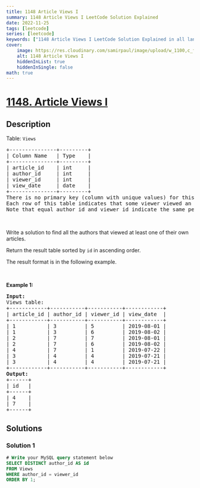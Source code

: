 ```yaml
---
title: 1148 Article Views I
summary: 1148 Article Views I LeetCode Solution Explained
date: 2022-11-25
tags: [leetcode]
series: [leetcode]
keywords: ["1148 Article Views I LeetCode Solution Explained in all languages", "1148 Article Views I", "LeetCode", "leetcode solution in Python3 C++ Java Go PHP Ruby Swift TypeScript Rust C# JavaScript C", "GeeksforGeeks", "InterviewBit", "Coding Ninjas", "HackerRank", "HackerEarth", "CodeChef", "TopCoder", "AlgoExpert", "freeCodeCamp", "Codeforces", "GitHub", "AtCoder", "Samir Paul"]
cover:
    image: https://res.cloudinary.com/samirpaul/image/upload/w_1100,c_fit,co_rgb:FFFFFF,l_text:Arial_75_bold:1148 Article Views I - Solution Explained/problem-solving.webp
    alt: 1148 Article Views I
    hiddenInList: true
    hiddenInSingle: false
math: true
---
```



# [1148. Article Views I](https://leetcode.com/problems/article-views-i)


## Description

<p>Table: <code>Views</code></p>

<pre>
+---------------+---------+
| Column Name   | Type    |
+---------------+---------+
| article_id    | int     |
| author_id     | int     |
| viewer_id     | int     |
| view_date     | date    |
+---------------+---------+
There is no primary key (column with unique values) for this table, the table may have duplicate rows.
Each row of this table indicates that some viewer viewed an article (written by some author) on some date. 
Note that equal author_id and viewer_id indicate the same person.
</pre>

<p>&nbsp;</p>

<p>Write a solution to find all the authors that viewed at least one of their own articles.</p>

<p>Return the result table sorted by <code>id</code> in ascending order.</p>

<p>The result format is in the following example.</p>

<p>&nbsp;</p>
<p><strong class="example">Example 1:</strong></p>

<pre>
<strong>Input:</strong> 
Views table:
+------------+-----------+-----------+------------+
| article_id | author_id | viewer_id | view_date  |
+------------+-----------+-----------+------------+
| 1          | 3         | 5         | 2019-08-01 |
| 1          | 3         | 6         | 2019-08-02 |
| 2          | 7         | 7         | 2019-08-01 |
| 2          | 7         | 6         | 2019-08-02 |
| 4          | 7         | 1         | 2019-07-22 |
| 3          | 4         | 4         | 2019-07-21 |
| 3          | 4         | 4         | 2019-07-21 |
+------------+-----------+-----------+------------+
<strong>Output:</strong> 
+------+
| id   |
+------+
| 4    |
| 7    |
+------+
</pre>

## Solutions

### Solution 1

<!-- tabs:start -->

```sql
# Write your MySQL query statement below
SELECT DISTINCT author_id AS id
FROM Views
WHERE author_id = viewer_id
ORDER BY 1;
```

<!-- tabs:end -->

<!-- end -->

